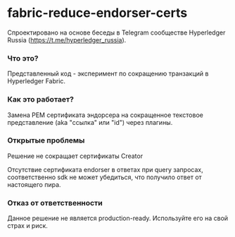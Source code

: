 # fabric-reduce-endorser-certs

Спроектировано на основе беседы в Telegram сообществе Hyperledger Russia (https://t.me/hyperledger_russia).

### Что это?
Представленный код - эксперимент по сокращению транзакций в Hyperledger Fabric.

### Как это работает?
Замена PEM сертификата эндорсера на сокращенное текстовое представление (aka "ссылка" или "id") через плагины.

### Открытые проблемы
Решение не сокращает сертификаты Creator

Отсутствие сертификата endorser в ответах при query запросах, соответственно sdk не может убедиться, что получило ответ от настоящего пира.

### Отказ от ответственности
Данное решение не является production-ready. 
Используйте его на свой страх и риск.
